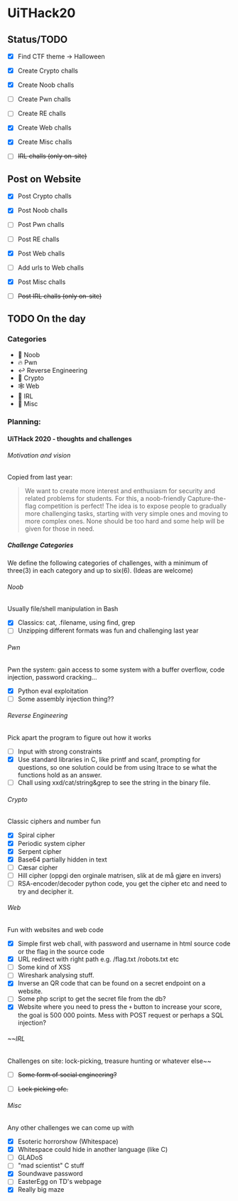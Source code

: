 # UiTHack20

## Status/TODO
- [X] Find CTF theme -> Halloween 

- [x] Create Crypto challs
     
- [x] Create Noob challs
 
- [ ] Create Pwn challs
 
- [ ] Create RE challs
 
- [x] Create Web challs
 
- [x] Create Misc challs
 
- [ ] ~~IRL challs (only on-site)~~

## Post on Website
- [x] Post Crypto challs
     
- [x] Post Noob challs
 
- [ ] Post Pwn challs
 
- [ ] Post RE challs
 
- [x] Post Web challs
 
- [ ] Add urls to Web challs
 
- [x] Post Misc challs
 
- [ ] ~~Post IRL challs (only on-site)~~

## TODO On the day

### Categories
* :baby: Noob
* :fire: Pwn
* :leftwards_arrow_with_hook: Reverse Engineering
* :closed_lock_with_key: Crypto
* :spider_web: Web
* :runner: IRL
* :rainbow: Misc

### Planning:


#### UiTHack 2020 - thoughts and challenges

###### Motivation and vision

Copied from last year:
> We want to create more interest and enthusiasm for security and related problems for students. 
> For this, a noob-friendly Capture-the-flag competition is perfect!
> The idea is to expose people to gradually more challenging tasks, starting with very simple ones and moving to more complex ones. None should be too hard and some help will be given for those in need. 

##### Challenge Categories
We define the following categories of challenges, with a minimum of three(3) in each category and up to six(6). (Ideas are welcome)

###### Noob
Usually file/shell manipulation in Bash
- [x] Classics: cat, .filename, using find, grep
- [ ] Unzipping different formats was fun and challenging last year

###### Pwn
Pwn the system: gain access to some system with a buffer overflow, code injection, password cracking...
- [x] Python eval exploitation
- [ ] Some assembly injection thing??

###### Reverse Engineering
Pick apart the program to figure out how it works
- [ ] Input with strong constraints
- [x] Use standard libraries in C, like printf and scanf, prompting for questions, so one solution could be from using ltrace to se what the functions hold as an answer. 
- [ ]  Chall using xxd/cat/string&grep to see the string in the binary file. 

###### Crypto
Classic ciphers and number fun 
- [x] Spiral cipher
- [x] Periodic system cipher
- [x] Serpent cipher
- [x] Base64 partially hidden in text
- [ ] Cæsar cipher
- [ ] Hill cipher (oppgi den orginale matrisen, slik at de må gjøre en invers)
- [ ] RSA-encoder/decoder python code, you get the cipher etc and need to try and decipher it. 

###### Web
Fun with websites and web code
- [x] Simple first web chall, with password and username in html source code or the flag in the source code
- [X] URL redirect with right path e.g. /flag.txt /robots.txt etc
- [ ] Some kind of XSS
- [ ] Wireshark analysing stuff.
- [X] Inverse an QR code that can be found on a secret endpoint on a website.
- [ ] Some php script to get the secret file from the db?
- [x] Website where you need to press the `+` button to increase your score, the goal is 500 000 points. Mess with POST request or perhaps a SQL injection?
 
###### ~~IRL
Challenges on site: lock-picking, treasure hunting or whatever else~~
- [ ] ~~Some form of social engineering?~~
- [ ] ~~Lock picking ofc.~~


###### Misc
Any other challenges we can come up with
- [x] Esoteric horrorshow (Whitespace)
- [x] Whitespace could hide in another language (like C)
- [ ] GLADoS
- [ ] "mad scientist" C stuff
- [x] Soundwave password
- [ ] EasterEgg on TD's webpage
- [x] Really big maze
